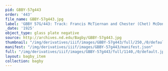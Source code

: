 ```yaml
---
pid: GBBY-57g443
order: '443'
file_name: GBBY-57g443.jpg
label: 'GBBY 57G/443: Track: Francis McTiernan and Chester (Chet) McDonald - 1925'
_date: '1925'
object_type: glass plate negative
source: http://archives.nd.edu/Bagby/GBBY-57g443.jpg
thumbnail: "/img/derivatives/iiif/images/GBBY-57g443/full/250,/0/default.jpg"
manifest: "/img/derivatives/iiif/images/GBBY-57g443/manifest.json"
full: "/img/derivatives/iiif/images/GBBY-57g443/full/1140,/0/default.jpg"
layout: bagby_item
collection: bagby
---
```

